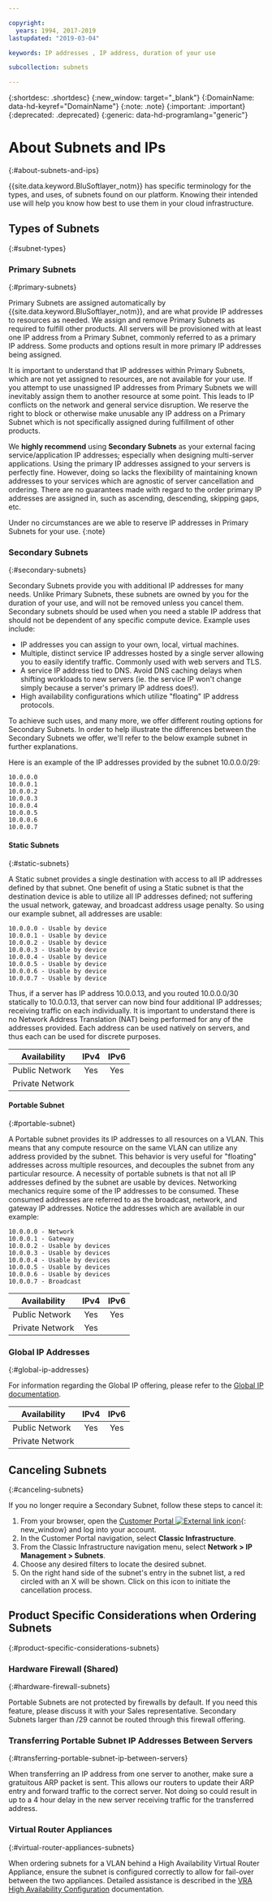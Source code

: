 ```yaml
---

copyright:
  years: 1994, 2017-2019
lastupdated: "2019-03-04"

keywords: IP addresses , IP address, duration of your use

subcollection: subnets

---
```


{:shortdesc: .shortdesc}
{:new_window: target="_blank"}
{:DomainName: data-hd-keyref="DomainName"}
{:note: .note}
{:important: .important}
{:deprecated: .deprecated}
{:generic: data-hd-programlang="generic"}

# About Subnets and IPs
{:#about-subnets-and-ips}

{{site.data.keyword.BluSoftlayer_notm}} has specific terminology for the types, and uses, of subnets found on our platform. Knowing their intended use will help you know how best to use them in your cloud infrastructure.


## Types of Subnets
{:#subnet-types}

### Primary Subnets
{:#primary-subnets}

Primary Subnets are assigned automatically by {{site.data.keyword.BluSoftlayer_notm}}, and are what provide IP addresses to
resources as needed. We assign and remove Primary Subnets as required to fulfill other products. All servers will be provisioned with at least one IP address from a Primary Subnet, commonly referred to as a primary IP address. Some products and options result in more primary IP addresses being assigned.

It is important to understand that IP addresses within Primary Subnets, which are not yet assigned to resources, are not available for your use. If you attempt to use unassigned IP addresses from Primary Subnets we will inevitably assign them to another resource at some point. This leads to IP conflicts on the network and general service disruption. We reserve the right to block or otherwise make unusable any IP address on a Primary Subnet which is not specifically assigned during fulfillment of other products.

We **highly recommend** using **Secondary Subnets** as your external facing service/application IP addresses; especially when designing multi-server applications. Using the primary IP addresses assigned to your servers is perfectly fine. However, doing so lacks the flexibility of maintaining known addresses to your services which are agnostic of server cancellation and ordering. There are no guarantees made with regard to the order primary IP addresses are assigned in, such as ascending, descending, skipping gaps, etc.

Under no circumstances are we able to reserve IP addresses in Primary Subnets for your use.
{:note}

### Secondary Subnets
{:#secondary-subnets}

Secondary Subnets provide you with additional IP addresses for many needs. Unlike Primary Subnets, these subnets are owned by you for the duration of your use, and will not be removed unless you cancel them. Secondary subnets should be used when you need a stable IP address that should not be dependent of any specific compute device. Example uses include:

  * IP addresses you can assign to your own, local, virtual machines.
  * Multiple, distinct service IP addresses hosted by a single server allowing you to easily identify traffic. Commonly used with web servers and TLS.
  * A service IP address tied to DNS. Avoid DNS caching delays when shifting workloads to new servers (ie. the service IP won't change simply because a server's primary IP address does!).
  * High availability configurations which utilize "floating" IP address protocols.

To achieve such uses, and many more, we offer different routing options for Secondary Subnets. In order to help illustrate the differences between the Secondary Subnets we offer, we'll refer to the below example subnet in further explanations.

Here is an example of the IP addresses provided by the subnet 10.0.0.0/29:
```
10.0.0.0
10.0.0.1
10.0.0.2
10.0.0.3
10.0.0.4
10.0.0.5
10.0.0.6
10.0.0.7
```

#### Static Subnets
{:#static-subnets}

A Static subnet provides a single destination with access to all IP addresses defined by that subnet. One benefit of using a Static subnet is that the destination device is able to utilize all IP addresses defined; not suffering the usual network, gateway, and broadcast address usage penalty. So using our example subnet, all addresses are usable:

```
10.0.0.0 - Usable by device
10.0.0.1 - Usable by device
10.0.0.2 - Usable by device
10.0.0.3 - Usable by device
10.0.0.4 - Usable by device
10.0.0.5 - Usable by device
10.0.0.6 - Usable by device
10.0.0.7 - Usable by device
```

Thus, if a server has IP address 10.0.0.13, and you routed 10.0.0.0/30 statically to 10.0.0.13, that server can now bind four additional IP addresses; receiving traffic on each individually. It is important to understand there is no Network Address Translation (NAT) being performed for any of the addresses provided. Each address can be used natively on servers, and thus each can be used for discrete purposes.

| **Availability** | IPv4 | IPv6 |
| ---------------- | :--: | :--: |
| Public Network   | Yes  | Yes  |
| Private Network  |      |      |

#### Portable Subnet
{:#portable-subnet}

A Portable subnet provides its IP addresses to all resources on a VLAN. This means that any compute resource on the same VLAN can utilize any address provided by the subnet. This behavior is very useful for "floating" addresses across multiple resources, and decouples the subnet from any particular resource. A necessity of portable subnets is that not all IP addresses defined by the subnet are usable by devices. Networking mechanics require some of the IP addresses to be consumed. These consumed addresses are referred to as the broadcast, network, and gateway IP addresses. Notice the addresses which are
available in our example:

```
10.0.0.0 - Network
10.0.0.1 - Gateway
10.0.0.2 - Usable by devices
10.0.0.3 - Usable by devices
10.0.0.4 - Usable by devices
10.0.0.5 - Usable by devices
10.0.0.6 - Usable by devices
10.0.0.7 - Broadcast
```

| **Availability** | IPv4 | IPv6 |
| ---------------- | :--: | :--: |
| Public Network   | Yes  | Yes  |
| Private Network  | Yes  |      |


### Global IP Addresses
{:#global-ip-addresses}

For information regarding the Global IP offering, please refer to the [Global IP documentation](/docs/infrastructure/subnets?topic=subnets-about-global-ip-addresses).

| **Availability** | IPv4 | IPv6 |
| ---------------- | :--: | :--: |
| Public Network   | Yes  | Yes  |
| Private Network  |      |      |


## Canceling Subnets
{:#canceling-subnets}

If you no longer require a Secondary Subnet, follow these steps to cancel it:

  1. From your browser, open the [Customer Portal ![External link icon](../../icons/launch-glyph.svg "External link icon")](https://{DomainName}/){: new_window} and log into your account.
  1. In the Customer Portal navigation, select **Classic Infrastructure**. 
  1. From the Classic Infrastructure navigation menu, select **Network > IP Management > Subnets**.
  1. Choose any desired filters to locate the desired subnet.
  1. On the right hand side of the subnet's entry in the subnet list, a red circled with an X will be shown. Click on this icon to initiate the cancellation process.


## Product Specific Considerations when Ordering Subnets
{:#product-specific-considerations-subnets}

### Hardware Firewall (Shared)
{:#hardware-firewall-subnets}

Portable Subnets are not protected by firewalls by default. If you need this feature, please discuss it with your Sales representative. Secondary Subnets larger than /29 cannot be routed through this firewall offering.

### Transferring Portable Subnet IP Addresses Between Servers
{:#transferring-portable-subnet-ip-between-servers}

When transferring an IP address from one server to another, make sure a gratuitous ARP packet is sent. This allows our routers to update their ARP entry and forward traffic to the correct server. Not doing so could result in up to a 4 hour delay in the new server receiving traffic for the transferred address.

### Virtual Router Appliances
{:#virtual-router-appliances-subnets}

When ordering subnets for a VLAN behind a High Availability Virtual Router Appliance, ensure the subnet is configured correctly to allow for fail-over between the two appliances. Detailed assistance is described in the [VRA High Availability Configuration](/docs/infrastructure/virtual-router-appliance?topic=virtual-router-appliance-working-with-high-availability-and-vrrp) documentation.
